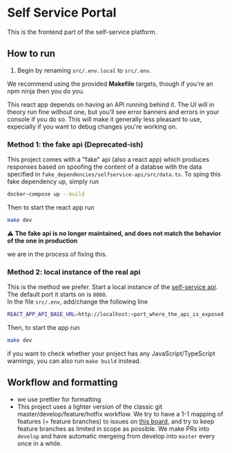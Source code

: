 # Self Service Portal

This is the frontend part of the self-service platform.

## How to run

1. Begin by renaming `src/.env.local` to `src/.env`.

We recommend using the provided **Makefile** targets, though if you're an npm ninja then you do you.<br>

This react app depends on having an API running behind it. The UI will in theory run fine without one, but you'll see error banners and errors in your console if you do so. This will make it generally less pleasant to use, expecially if you want to debug changes you're working on.<br>

### Method 1: the fake api (Deprecated-ish)

This project comes with a "fake" api (also a react app) which produces responses based on spoofing the content of a databse with the data specified in `fake_dependencies/selfservice-api/src/data.ts`.
To sping this fake dependency up, simply run

```bash
docker-compose up --build
```

Then to start the react app run

```bash
make dev
```

:warning: **The fake api is no longer maintained, and does not match the behavior of the one in production**

we are in the process of fixing this.

### Method 2: local instance of the real api

This is the method we prefer. Start a local instance of the [self-service api](https://github.com/dfds/selfservice-api/tree/develop). The default port it starts on is `8080`.<br>
In the file `src/.env`, add/change the following line

```bash
REACT_APP_API_BASE_URL=http://localhost:<port_where_the_api_is_exposed_on>
```

Then, to start the app run

```bash
make dev
```

if you want to check whether your project has any JavaScript/TypeScript warnings, you can also run `make build` instead.

## Workflow and formatting

- we use prettier for formatting
- This project uses a lighter version of the classic git master/develop/feature/hotfix workflow. We try to have a 1-1 mapping of features (= feature branches) to issues on [this board](https://github.com/orgs/dfds/projects/25/views/5?filterQuery=milestone%3A%221P%3A+Self-Service+Platform+resuscitation+%2B+Kafka-Janitor+rework%22), and try to keep feature branches as limited in scope as possible. We make PRs into `develop` and have automatic mergeing from develop into `master` every once in a while.
